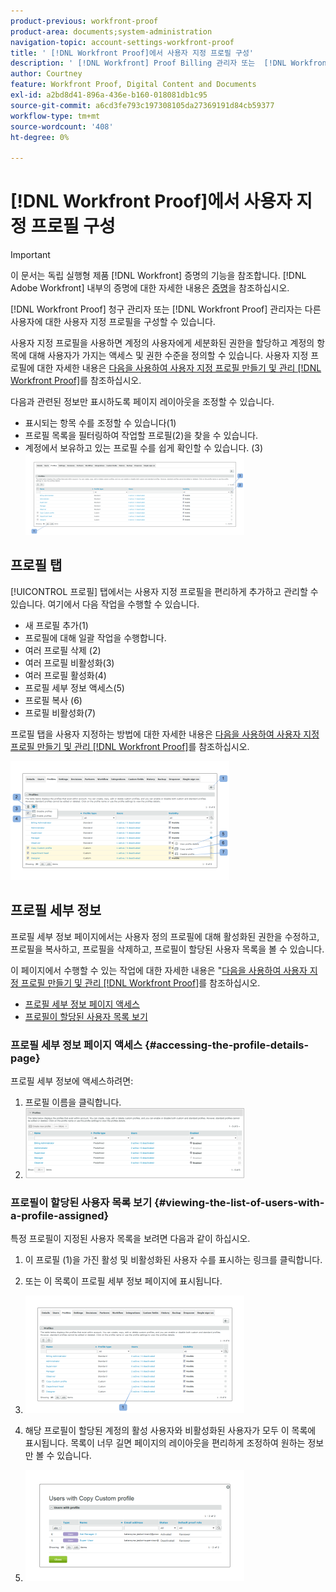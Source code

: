 ```yaml
---
product-previous: workfront-proof
product-area: documents;system-administration
navigation-topic: account-settings-workfront-proof
title: ' [!DNL Workfront Proof]에서 사용자 지정 프로필 구성'
description: ' [!DNL Workfront] Proof Billing 관리자 또는  [!DNL Workfront Proof] 관리자는 다른 사용자에 대한 사용자 지정 프로필을 구성할 수 있습니다.'
author: Courtney
feature: Workfront Proof, Digital Content and Documents
exl-id: a2bd8d41-896a-436e-b160-018081db1c95
source-git-commit: a6cd3fe793c197308105da27369191d84cb59377
workflow-type: tm+mt
source-wordcount: '408'
ht-degree: 0%

---
```


# [!DNL Workfront Proof]에서 사용자 지정 프로필 구성

>[!IMPORTANT]
>
>이 문서는 독립 실행형 제품 [!DNL Workfront] 증명의 기능을 참조합니다. [!DNL Adobe Workfront] 내부의 증명에 대한 자세한 내용은 [증명](../../../review-and-approve-work/proofing/proofing.md)을 참조하십시오.

[!DNL Workfront Proof] 청구 관리자 또는 [!DNL Workfront Proof] 관리자는 다른 사용자에 대한 사용자 지정 프로필을 구성할 수 있습니다.

사용자 지정 프로필을 사용하면 계정의 사용자에게 세분화된 권한을 할당하고 계정의 항목에 대해 사용자가 가지는 액세스 및 권한 수준을 정의할 수 있습니다. 사용자 지정 프로필에 대한 자세한 내용은 [다음을 사용하여 사용자 지정 프로필 만들기 및 관리 [!DNL Workfront Proof]](../../../workfront-proof/wp-mnguserscontacts/users/create-and-manage-custom-profiles.md)를 참조하십시오.

다음과 관련된 정보만 표시하도록 페이지 레이아웃을 조정할 수 있습니다.

* 표시되는 항목 수를 조정할 수 있습니다(1)
* 프로필 목록을 필터링하여 작업할 프로필(2)을 찾을 수 있습니다.
* 계정에서 보유하고 있는 프로필 수를 쉽게 확인할 수 있습니다. (3)\
   ![Layout.png](assets/layout-350x130.png)

## 프로필 탭

[!UICONTROL 프로필] 탭에서는 사용자 지정 프로필을 편리하게 추가하고 관리할 수 있습니다. 여기에서 다음 작업을 수행할 수 있습니다.

* 새 프로필 추가(1)
* 프로필에 대해 일괄 작업을 수행합니다.
* 여러 프로필 삭제 (2)
* 여러 프로필 비활성화(3)
* 여러 프로필 활성화(4)
* 프로필 세부 정보 액세스(5)
* 프로필 복사 (6)
* 프로필 비활성화(7)

프로필 탭을 사용자 지정하는 방법에 대한 자세한 내용은 [다음을 사용하여 사용자 지정 프로필 만들기 및 관리 [!DNL Workfront Proof]](../../../workfront-proof/wp-mnguserscontacts/users/create-and-manage-custom-profiles.md)를 참조하십시오.

![Profiles_tab_1.png](assets/profiles-tab-1-350x190.png)

## 프로필 세부 정보

프로필 세부 정보 페이지에서는 사용자 정의 프로필에 대해 활성화된 권한을 수정하고, 프로필을 복사하고, 프로필을 삭제하고, 프로필이 할당된 사용자 목록을 볼 수 있습니다.

이 페이지에서 수행할 수 있는 작업에 대한 자세한 내용은 &quot;[다음을 사용하여 사용자 지정 프로필 만들기 및 관리 [!DNL Workfront Proof]](../../../workfront-proof/wp-mnguserscontacts/users/create-and-manage-custom-profiles.md)를 참조하십시오.

* [프로필 세부 정보 페이지 액세스](#accessing-the-profile-details-page)
* [프로필이 할당된 사용자 목록 보기](#viewing-the-list-of-users-with-a-profile-assigned)

### 프로필 세부 정보 페이지 액세스 {#accessing-the-profile-details-page}

프로필 세부 정보에 액세스하려면:

1. 프로필 이름을 클릭합니다.
1. ![Screen_Shot_2018-10-02_at_10.24.29_AM.png](assets/screen-shot-2018-10-02-at-10.24.29-am-350x112.png)

### 프로필이 할당된 사용자 목록 보기 {#viewing-the-list-of-users-with-a-profile-assigned}

특정 프로필이 지정된 사용자 목록을 보려면 다음과 같이 하십시오.

1. 이 프로필 (1)을 가진 활성 및 비활성화된 사용자 수를 표시하는 링크를 클릭합니다.
1. 또는 이 목록이 프로필 세부 정보 페이지에 표시됩니다.
1. ![Users_list_1.png](assets/users-list-1-350x188.png)

1. 해당 프로필이 할당된 계정의 활성 사용자와 비활성화된 사용자가 모두 이 목록에 표시됩니다. 목록이 너무 길면 페이지의 레이아웃을 편리하게 조정하여 원하는 정보만 볼 수 있습니다.
1. ![Users_list_2.png](assets/users-list-2-350x178.png)
